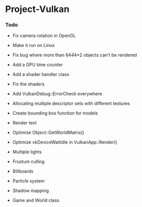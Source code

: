 # Project-Vulkan

### Todo
- Fix camera rotation in OpenGL
- Make it run on Linux
- Fix bug where more than 64*4*4*2 objects can't be rendered
- Add a GPU time counter
- Add a shader handler class
- Fix the shaders
- Add VulkanDebug::ErrorCheck everywhere
- Allocating multiple descriptor sets with different textures
- Create bounding box function for models
- Render text
- Optimize Object::GetWorldMatrix()
- Optimize vkDeviceWaitIdle in VulkanApp::Render()

- Multiple lights
- Frustum culling
- Billboards
- Particle system
- Shadow mapping
- Game and World class